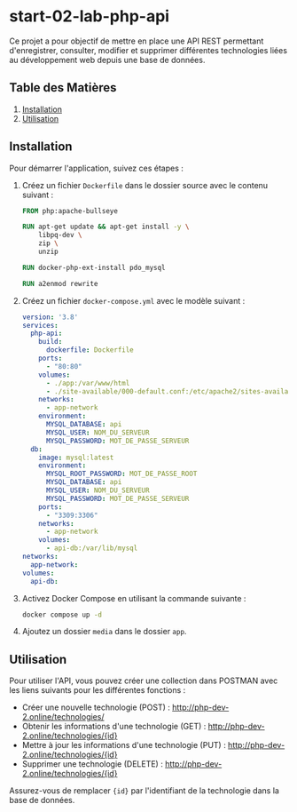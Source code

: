 # start-02-lab-php-api

Ce projet a pour objectif de mettre en place une API REST permettant d'enregistrer, consulter, modifier et supprimer différentes technologies liées au développement web depuis une base de données.

## Table des Matières

1. [Installation](#installation)
2. [Utilisation](#utilisation)

## Installation

Pour démarrer l'application, suivez ces étapes :

1. Créez un fichier `Dockerfile` dans le dossier source avec le contenu suivant :

   ```Dockerfile
   FROM php:apache-bullseye

   RUN apt-get update && apt-get install -y \
       libpq-dev \
       zip \
       unzip

   RUN docker-php-ext-install pdo_mysql

   RUN a2enmod rewrite
   ```

2. Créez un fichier `docker-compose.yml` avec le modèle suivant :

   ```yaml
   version: '3.8'
   services:
     php-api:
       build:
         dockerfile: Dockerfile
       ports:
         - "80:80"
       volumes:
         - ./app:/var/www/html
         - ./site-available/000-default.conf:/etc/apache2/sites-available/000-default.conf
       networks:
         - app-network
       environment:
         MYSQL_DATABASE: api
         MYSQL_USER: NOM_DU_SERVEUR
         MYSQL_PASSWORD: MOT_DE_PASSE_SERVEUR
     db:
       image: mysql:latest
       environment:
         MYSQL_ROOT_PASSWORD: MOT_DE_PASSE_ROOT
         MYSQL_DATABASE: api
         MYSQL_USER: NOM_DU_SERVEUR
         MYSQL_PASSWORD: MOT_DE_PASSE_SERVEUR
       ports:
         - "3309:3306"
       networks:
         - app-network
       volumes:
         - api-db:/var/lib/mysql
   networks:
     app-network:
   volumes:
     api-db:
   ```

3. Activez Docker Compose en utilisant la commande suivante :

   ```bash
   docker compose up -d
   ```

4. Ajoutez un dossier `media` dans le dossier `app`.

## Utilisation

Pour utiliser l'API, vous pouvez créer une collection dans POSTMAN avec les liens suivants pour les différentes fonctions :

- Créer une nouvelle technologie (POST) : http://php-dev-2.online/technologies/
- Obtenir les informations d'une technologie (GET) : http://php-dev-2.online/technologies/{id}
- Mettre à jour les informations d'une technologie (PUT) : http://php-dev-2.online/technologies/{id}
- Supprimer une technologie (DELETE) : http://php-dev-2.online/technologies/{id}

Assurez-vous de remplacer `{id}` par l'identifiant de la technologie dans la base de données.